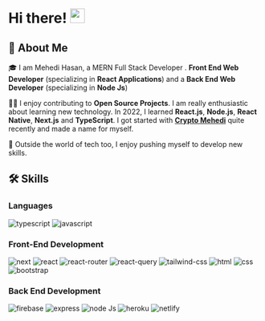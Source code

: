 # Hi there! <img src="https://media.giphy.com/media/hvRJCLFzcasrR4ia7z/giphy.gif" width="29px" height="29px">

## 🚀 About Me

🎓 I am Mehedi Hasan, a MERN Full Stack Developer . **Front End Web Developer** (specializing in **React Applications**) and a **Back End Web Developer** (specializing in **Node Js**)

👨‍💻 I enjoy contributing to **Open Source Projects**. I am really enthusiastic about learning new technology. In 2022, I learned **React.js**, **Node.js**, **React Native**, **Next.js** and **TypeScript**. I got started with [**Crypto Mehedi**](https://cryptomehedi.com) quite recently and made a name for myself.

🎸 Outside the world of tech too, I enjoy pushing myself to develop new skills.

## 🛠️ Skills

### Languages

![typescript](https://img.shields.io/badge/TypeScript-3178C6?style=for-the-badge&logo=typescript&logoColor=white)
![javascript](https://img.shields.io/badge/JavaScript-323330?style=for-the-badge&logo=javascript&logoColor=F7DF1E)

### Front-End Development

![next](https://img.shields.io/badge/Next-000000?style=for-the-badge&logo=nextdotjs&logoColor=FFFFFF)
![react](https://img.shields.io/badge/React-20232A?style=for-the-badge&logo=react&logoColor=61DAFB) 
![react-router](https://img.shields.io/badge/React_Router-CA4245?style=for-the-badge&logo=react-router&logoColor=white)
![react-query](https://img.shields.io/badge/-React%20Query-orange?style=for-the-badge&logo=react-query&logoColor=white)
![tailwind-css](https://img.shields.io/badge/tailwind_css-06B6D4?style=for-the-badge&logo=tailwind-css&logoColor=white)
![html](https://img.shields.io/badge/HTML5-E34F26?style=for-the-badge&logo=html5&logoColor=white)
![css](https://img.shields.io/badge/CSS3-1572B6?style=for-the-badge&logo=css3&logoColor=white)
![bootstrap](https://img.shields.io/badge/Bootstrap-563D7C?style=for-the-badge&logo=bootstrap&logoColor=white)

### Back End Development

![firebase](https://img.shields.io/badge/Firebase-ffaa00?style=for-the-badge&logo=Firebase&logoColor=white&style=plastic)
![express](https://img.shields.io/badge/express-000000?style=for-the-badge&logo=express&logoColor=white&style=plastic)
![node Js](https://img.shields.io/badge/Node%20Js-563D7C?style=for-the-badge&logo=node&logoColor=white&style=plastic)
![heroku](https://img.shields.io/badge/Heroku-430098?style=for-the-badge&logo=heroku&logoColor=white&style=plastic)
![netlify](https://img.shields.io/badge/Netlify-00C7B7?style=for-the-badge&logo=netlify&logoColor=white&style=plastic)